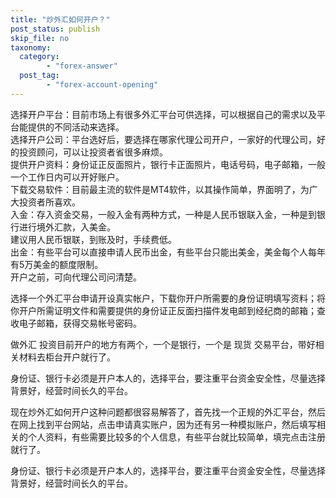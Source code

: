 ```yaml
---
title: "炒外汇如何开户？"
post_status: publish
skip_file: no
taxonomy:
  category:
        - "forex-answer"
  post_tag:
        - "forex-account-opening"
---
```


选择开户平台：目前市场上有很多外汇平台可供选择，可以根据自己的需求以及平台能提供的不同活动来选择。  
选择开户公司：平台选好后，要选择在哪家代理公司开户，一家好的代理公司，好的投资顾问，可以让投资者省很多麻烦。  
提供开户资料：身份证正反面照片，银行卡正面照片，电话号码，电子邮箱，一般一个工作日内可以开好账户。  
下载交易软件：目前最主流的软件是MT4软件，以其操作简单，界面明了，为广大投资者所喜欢。  
入金：存入资金交易，一般入金有两种方式，一种是人民币银联入金，一种是到银行进行境外汇款，入美金。  
建议用人民币银联，到账及时，手续费低。  
出金：有些平台可以直接申请人民币出金，有些平台只能出美金，美金每个人每年有5万美金的额度限制。  
开户之前，可向代理公司问清楚。

选择一个外汇平台申请开设真实帐户，下载你开户所需要的身份证明填写资料；将你开户所需证明文件和需要提供的身份证正反面扫描件发电邮到经纪商的邮箱；查收电子邮箱，获得交易帐号密码。

做外汇 投资目前开户的地方有两个，一个是银行，一个是 现货 交易平台，带好相关材料去柜台开户就行了。

身份证、银行卡必须是开户本人的，选择平台，要注重平台资金安全性，尽量选择背景好，经营时间长久的平台。

现在炒外汇如何开户这种问题都很容易解答了，首先找一个正规的外汇平台，然后在网上找到平台网站，点击申请真实账户，因为还有另一种模拟账户，然后填写相关的个人资料，有些需要比较多的个人信息，有些平台就比较简单，填完点击注册就行了。

身份证、银行卡必须是开户本人的，选择平台，要注重平台资金安全性，尽量选择背景好，经营时间长久的平台。
